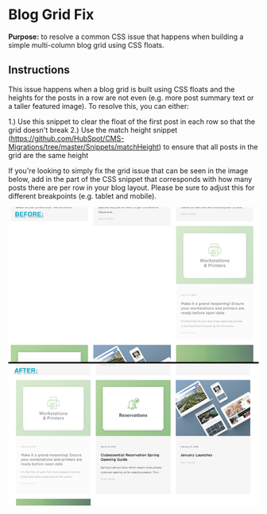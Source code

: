 # Blog Grid Fix

**Purpose:** to resolve a common CSS issue that happens when building a simple multi-column blog grid using CSS floats.

## Instructions

This issue happens when a blog grid is built using CSS floats and the heights for the posts in a row are not even (e.g. more post summary text or a taller featured image). To resolve this, you can either:

1.) Use this snippet to clear the float of the first post in each row so that the grid doesn't break
2.) Use the match height snippet (https://github.com/HubSpot/CMS-Migrations/tree/master/Snippets/matchHeight) to ensure that all posts in the grid are the same height

If you're looking to simply fix the grid issue that can be seen in the image below, add in the part of the CSS snippet that corresponds with how many posts there are per row in your blog layout. Please be sure to adjust this for different breakpoints (e.g. tablet and mobile).

![Image of inline styling on media](../../Assets/Images/blogGridClearfix.png)
